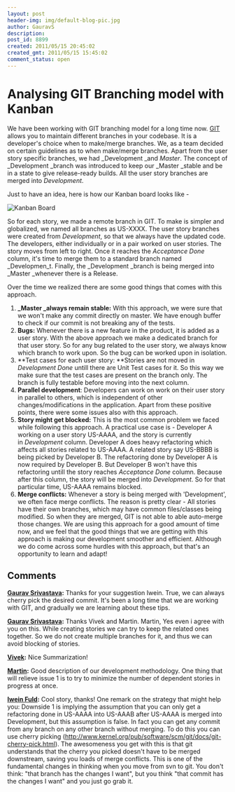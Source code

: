 ```yaml
---
layout: post
header-img: img/default-blog-pic.jpg
author: GauravS
description: 
post_id: 8899
created: 2011/05/15 20:45:02
created_gmt: 2011/05/15 15:45:02
comment_status: open
---
```


# Analysing GIT Branching model with Kanban

We have been working with GIT branching model for a long time now. [GIT][1] allows you to maintain different branches in your codebase. It is a developer's choice when to make/merge branches. We, as a team decided on certain guidelines as to when make/merge branches. Apart from the user story specific branches, we had _Development _and _Master_. The concept of _Development _branch was introduced to keep our _Master _stable and be in a state to give release-ready builds. All the user story branches are merged into _Development_. 

Just to have an idea, here is how our Kanban board looks like -

![Kanban Board][2]

So for each story, we made a remote branch in GIT. To make is simpler and globalized, we named all branches as US-XXXX. The user story branches were created from _Development_, so that we always have the updated code. The developers, either individually or in a pair worked on user stories. The story moves from left to right. Once it reaches the _Acceptance Done_ column, it's time to merge them to a standard branch named _Developmen_t. Finally, the _Development _branch is being merged into _Master _whenever there is a Release.

Over the time we realized there are some good things that comes with this approach. 

  1. **_Master _always remain stable:** With this approach, we were sure that we won't make any commit directly on master. We have enough buffer to check if our commit is not breaking any of the tests.
  2. **Bugs:** Whenever there is a new feature in the product, it is added as a user story. With the above approach we make a dedicated branch for that user story. So for any bug related to the user story, we always know which branch to work upon. So the bug can be worked upon in isolation.
  3. **Test cases for each user story: **Stories are not moved in _Development Done_ untill there are Unit Test cases for it. So this way we make sure that the test cases are present on the branch only. The branch is fully testable before moving into the next column.
  4. **Parallel development**: Developers can work on work on their user story in parallel to others, which is independent of other changes/modifications in the application.
Apart from these positive points, there were some issues also with this approach. 
  1. **Story might get blocked:** This is the most common problem we faced while following this approach. A practical use case is - Developer A working on a user story US-AAAA, and the story is currently in _Development_ column. Developer A does heavy refactoring which affects all stories related to US-AAAA. A related story say US-BBBB is being picked by Developer B. The refactoring done by Developer A is now required by Developer B. But Developer B won't have this refactoring untill the story reaches _Acceptance Done_ column. Because after this column, the story will be merged into _Development_. So for that particular time, US-AAAA remains blocked.
  2. **Merge conflicts:** Whenever a story is being merged with 'Development', we often face merge conflicts. The reason is pretty clear - All stories have their own branches, which may have common files/classes being modified. So when they are merged, GIT is not able to able auto-merge those changes.
We are using this approach for a good amount of time now, and we feel that the good things that we are getting with this approach is making our development smoother and efficient. Although we do come across some hurdles with this approach, but that's an opportunity to learn and adapt!

   [1]: http://git-scm.com/
   [2]: http://xebee.xebia.in/wp-content/uploads/2011/05/kanban-board.png

## Comments

**[Gaurav Srivastava](#5606 "2011-06-01 18:43:23"):** Thanks for your suggestion Iwein. True, we can always cherry pick the desired commit. It's been a long time that we are working with GIT, and gradually we are learning about these tips.

**[Gaurav Srivastava](#5590 "2011-05-23 17:09:25"):** Thanks Vivek and Martin. Martin, Yes even i agree with you on this. While creating stories we can try to keep the related ones together. So we do not create multiple branches for it, and thus we can avoid blocking of stories.

**[Vivek](#5574 "2011-05-16 14:12:03"):** Nice Summarization!

**[Martin](#5577 "2011-05-17 15:05:42"):** Good description of our development methodology. One thing that will relieve issue 1 is to try to minimize the number of dependent stories in progress at once.

**[Iwein Fuld](#5593 "2011-05-24 22:35:53"):** Cool story, thanks! One remark on the strategy that might help you: Downside 1 is implying the assumption that you can only get a refactoring done in US-AAAA into US-AAAB after US-AAAA is merged into Development, but this assumption is false. In fact you can get any commit from any branch on any other branch without merging. To do this you can use cherry picking (http://www.kernel.org/pub/software/scm/git/docs/git-cherry-pick.html). The awesomeness you get with this is that git understands that the cherry you picked doesn't have to be merged downstream, saving you loads of merge conflicts. This is one of the fundamental changes in thinking when you move from svn to git. You don't think: "that branch has the changes I want", but you think "that commit has the changes I want" and you just go grab it.

